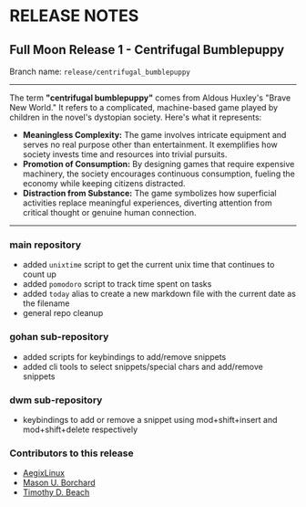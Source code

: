 # RELEASE NOTES

## Full Moon Release 1 - Centrifugal Bumblepuppy

Branch name: `release/centrifugal_bumblepuppy` 

---

The term **"centrifugal bumblepuppy"** comes from Aldous Huxley's "Brave New World." It refers to a complicated, machine-based game played by children in the novel's dystopian society. Here's what it represents:

- **Meaningless Complexity:** The game involves intricate equipment and serves no real purpose other than entertainment. It exemplifies how society invests time and resources into trivial pursuits.
- **Promotion of Consumption:** By designing games that require expensive machinery, the society encourages continuous consumption, fueling the economy while keeping citizens distracted.
- **Distraction from Substance:** The game symbolizes how superficial activities replace meaningful experiences, diverting attention from critical thought or genuine human connection.

---

### main repository

- added `unixtime` script to get the current unix time that continues to count up
- added `pomodoro` script to track time spent on tasks
- added `today` alias to create a new markdown file with the current date as the filename
- general repo cleanup

### gohan sub-repository

- added scripts for keybindings to add/remove snippets
- added cli tools to select snippets/special chars and add/remove snippets

### dwm sub-repository

- keybindings to add or remove a snippet using mod+shift+insert and mod+shift+delete respectively

### Contributors to this release

- [AegixLinux](https://github.com/AegixLinux)
- [Mason U. Borchard](https://github.com/mason-u-borchard)
- [Timothy D. Beach](https://github.com/timbeach)
